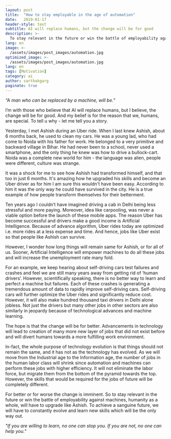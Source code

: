 ```yaml
---
layout: post
title:  "How to stay employable in the age of automation"
date:   2019-01-17
header-style: text
subtitle: AI will replace humans, but the change will be for good
description: >-
  To stay relevant in the future or win the battle of employability against machines, humanity as a whole, will have to upgrade.
lang: en
image: >-
  /assets/images/post_images/automation.jpg
optimized_image: >-
  /assets/images/post_images/automation.jpg
lang: en
tags: [Motivation]
category: ai
author: sarthakgarg
paginate: true
---
```

*“A man who can be replaced by a machine, will be.”*

I’m with those who believe that AI will replace humans, but I believe, the change will be for good. And my belief is for the reason that we, humans, are special. To tell u why - let me tell you a story.

Yesterday, I met Ashish during an Uber ride. When I last knew Ashish, about 6 months back, he used to clean my cars. He was a young lad, who had come to Noida with his father for work. He belonged to a very primitive and backward village in Bihar. He had never been to a school, never used a smartphone, and the only thing he knew was how to drive a bullock-cart. Noida was a complete new world for him - the language was alien, people were different, culture was strange.    

It was a shock for me to see how Ashish had transformed himself, and that too in just 6 months. It's amazing how he upgraded his skills and become an Uber driver as for him I am sure this wouldn't have been easy. According to him it was the only way he could have survived in the city. He is a true example of how people transform themselves for their betterment.

Ten years ago I couldn’t have imagined driving a cab in Delhi being less stressful and more paying. Moreover, idea like carpooling, was never a viable option before the launch of these mobile apps. The reason Uber has become successful and drivers make a good income is Artificial Intelligence. Because of advance algorithm, Uber rides today are optimized i.e. more rides at a less expense and time. And hence, jobs like Uber exist so that people like Ashish can survive.

However, I wonder how long things will remain same for Ashish, or for all of us. Sooner, Artificial Intelligence will empower machines to do all these jobs and will increase the unemployment rate many fold. 

For an example, we keep hearing about self-driving cars test failures and crashes and feel we are still many years away from getting rid of ‘human drivers’. However, scientifically speaking, there is no better way to learn and perfect a machine but failures. Each of these crashes is generating a tremendous amount of data to rapidly improve self-driving cars. Self-driving cars will further optimize the Uber rides and significantly reduce cost. However, it will also make hundred thousand taxi drivers in Delhi alone jobless. Not just the drivers but many other jobs in other sectors are also similarly in jeopardy because of technological advances and machine learning.

The hope is that the change will be for better. Advancements in technology will lead to creation of many more new layer of jobs that did not exist before and will divert humans towards a more fulfilling work environment.

In-fact, the whole purpose of technology evolution is that things should not remain the same, and it has not as the technology has evolved. As we will move from the Industrial age to the Information age, the number of jobs in the human labor class will shrink since automation and machines can perform these jobs with higher efficiency. It will not eliminate the labor force, but migrate them from the bottom of the pyramid towards the top. However, the skills that would be required for the jobs of future will be completely different.

For better or for worse the change is imminent. So to stay relevant in the future or win the battle of employability against machines, humanity as a whole, will have to upgrade like Ashish. To achieve a sanguine future, we will have to constantly evolve and learn new skills which will be the only way out.

*"If you are willing to learn, no one can stop you. If you are not, no one can help you."*
